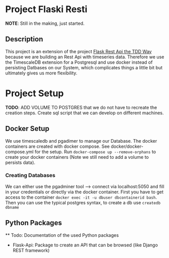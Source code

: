 # Project Flaski Resti
**NOTE**: Still in the making, just started.
## Description
This project is an extension of the project [Flask Rest Api the TDD Way](https://scotch.io/tutorials/build-a-restful-api-with-flask-the-tdd-way)
because we are building an Rest Api with timeseries data. Therefore we use the TimescaleDB extension for a Postgresql and use docker
instead of persisting Datbases on our System, which complicates things a little bit but ultimately gives us 
more flexibility. 

# Project Setup
**TODO**: ADD VOLUME TO POSTGRES that we do not have to recreate the creation steps. Create sql script
that we can develop on different machines.
## Docker Setup
We use timescaledb and pgadimer to manage our Database. The docker containers are created with
docker compose. See docker/docker-compose.yml for the setup. Run  `docker-compose up --remove-orphans`
to create your docker containers (Note we still need to add a volume to persists data).
### Creating Databases
We can either use the pgadminer tool --> connect via localhost:5050 and fill in your credentials
or directly via the docker container. First you have to get access to the container `docker exec -it -u dbuser dbcontainerid bash`. 
Then you can use the typical postgres syntax, to create a db use `createdb dbname`

## Python Packages
** Todo: Documentation of the used Python packages
* Flask-Api: Package to create an API that can be browsed (like Django REST framework)
